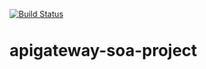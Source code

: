 [![Build Status](https://travis-ci.com/sumrid/apigateway-soa-project.svg?token=AQTAKJS8ztptGV6L7YzB&branch=master)](https://travis-ci.com/sumrid/apigateway-soa-project)
# apigateway-soa-project
